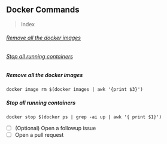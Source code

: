 ## Docker Commands

> Index
###### *[Remove all the docker images](#remove-all-the-docker-images)*
###### *[Stop all running  containers](#remove-all-the-docker-images)*

##### *Remove all the docker images*
```shell
docker image rm $(docker images | awk '{print $3}')
```
##### *Stop all running containers*
```shell
docker stop $(docker ps | grep -ai up | awk '{ print $1}')
```

- [ ] \(Optional) Open a followup issue
- [ ] Open a pull request
